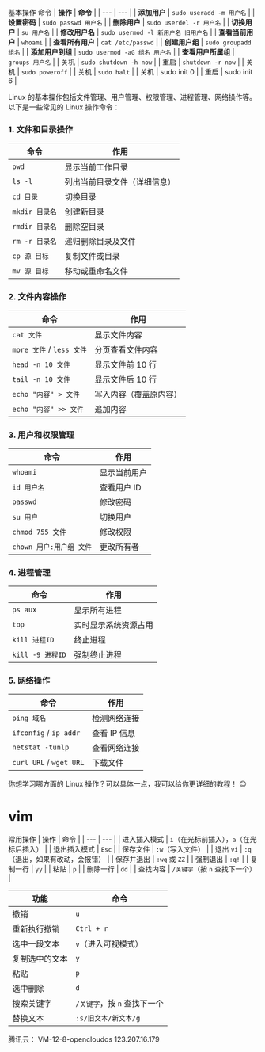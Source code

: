 基本操作	命令
| **操作** | **命令** |
| --- | --- |
| **添加用户** | `sudo useradd -m 用户名` |
| **设置密码** | `sudo passwd 用户名` |
| **删除用户** | `sudo userdel -r 用户名` |
| **切换用户** | `su 用户名` |
| **修改用户名** | `sudo usermod -l 新用户名 旧用户名` |
| **查看当前用户** | `whoami` |
| **查看所有用户** | `cat /etc/passwd` |
| **创建用户组** | `sudo groupadd 组名` |
| **添加用户到组** | `sudo usermod -aG 组名 用户名` |
| **查看用户所属组** | `groups 用户名` |
| 关机 | `sudo shutdown -h now`  |
| 重启 | `shutdown -r now` |
| 关机 | `sudo poweroff` |
| 关机 | `sudo halt` |
| 关机 | sudo init 0 |
| 重启 | sudo init 6 |


Linux 的基本操作包括文件管理、用户管理、权限管理、进程管理、网络操作等。以下是一些常见的 Linux 操作命令：

### 1\. **文件和目录操作**

| 命令 | 作用 |
| --- | --- |
| `pwd` | 显示当前工作目录 |
| `ls -l` | 列出当前目录文件（详细信息） |
| `cd 目录` | 切换目录 |
| `mkdir 目录名` | 创建新目录 |
| `rmdir 目录名` | 删除空目录 |
| `rm -r 目录名` | 递归删除目录及文件 |
| `cp 源 目标` | 复制文件或目录 |
| `mv 源 目标` | 移动或重命名文件 |

### 2\. **文件内容操作**

| 命令 | 作用 |
| --- | --- |
| `cat 文件` | 显示文件内容 |
| `more 文件` / `less 文件` | 分页查看文件内容 |
| `head -n 10 文件` | 显示文件前 10 行 |
| `tail -n 10 文件` | 显示文件后 10 行 |
| `echo "内容" > 文件` | 写入内容（覆盖原内容） |
| `echo "内容" >> 文件` | 追加内容 |

### 3\. **用户和权限管理**

| 命令 | 作用 |
| --- | --- |
| `whoami` | 显示当前用户 |
| `id 用户名` | 查看用户 ID |
| `passwd` | 修改密码 |
| `su 用户` | 切换用户 |
| `chmod 755 文件` | 修改权限 |
| `chown 用户:用户组 文件` | 更改所有者 |

### 4\. **进程管理**

| 命令 | 作用 |
| --- | --- |
| `ps aux` | 显示所有进程 |
| `top` | 实时显示系统资源占用 |
| `kill 进程ID` | 终止进程 |
| `kill -9 进程ID` | 强制终止进程 |

### 5\. **网络操作**

| 命令 | 作用 |
| --- | --- |
| `ping 域名` | 检测网络连接 |
| `ifconfig` / `ip addr` | 查看 IP 信息 |
| `netstat -tunlp` | 查看网络连接 |
| `curl URL` / `wget URL` | 下载文件 |

你想学习哪方面的 Linux 操作？可以具体一点，我可以给你更详细的教程！ 😊


# vim
常用操作
| 操作 | 命令 |
| --- | --- |
| 进入插入模式 | `i`（在光标前插入），`a`（在光标后插入） |
| 退出插入模式 | `Esc` |
| 保存文件 | `:w`（写入文件） |
| 退出 `vi` | `:q`（退出，如果有改动，会报错） |
| 保存并退出 | `:wq` 或 `ZZ` |
| 强制退出 | `:q!` |
| 复制一行 | `yy` |
| 粘贴 | `p` |
| 删除一行 | `dd` |
| 查找内容 | `/关键字`（按 `n` 查找下一个） |

| 功能 | 命令 |
| --- | --- |
| 撤销 | `u` |
| 重新执行撤销 | `Ctrl + r` |
| 选中一段文本 | `v`（进入可视模式） |
| 复制选中的文本 | `y` |
| 粘贴 | `p` |
| 选中删除 | `d` |
| 搜索关键字 | `/关键字`，按 `n` 查找下一个 |
| 替换文本 | `:s/旧文本/新文本/g` |

腾讯云：
VM-12-8-opencloudos
123.207.16.179
<!--stackedit_data:
eyJoaXN0b3J5IjpbLTE2ODUzMTM0NzNdfQ==
-->
